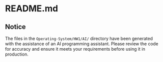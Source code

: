 # README.md

## Notice

The files in the `Operating-System/HW1/AI/` directory have been generated with the assistance of an AI programming assistant. Please review the code for accuracy and ensure it meets your requirements before using it in production.